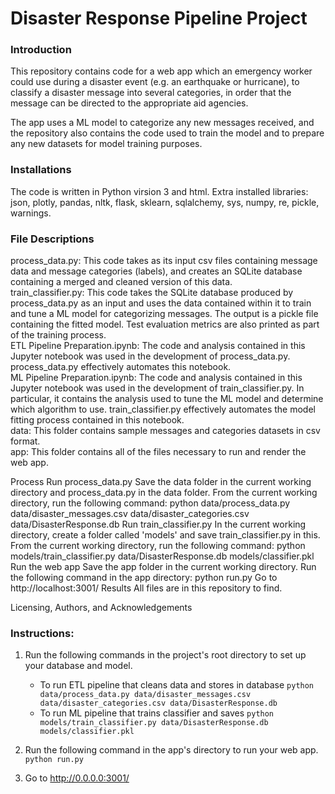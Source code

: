 # Disaster Response Pipeline Project

### Introduction<br>
This repository contains code for a web app which an emergency worker could use during a disaster event (e.g. an earthquake or hurricane), to classify a disaster message into several categories, in order that the message can be directed to the appropriate aid agencies.

The app uses a ML model to categorize any new messages received, and the repository also contains the code used to train the model and to prepare any new datasets for model training purposes.

### Installations<br>
The code is written in Python virsion 3 and html. Extra installed libraries: json, plotly, pandas, nltk, flask, sklearn, sqlalchemy, sys, numpy, re, pickle, warnings.

### File Descriptions<br>
process_data.py: This code takes as its input csv files containing message data and message categories (labels), and creates an SQLite database containing a merged and cleaned version of this data.<br>
train_classifier.py: This code takes the SQLite database produced by process_data.py as an input and uses the data contained within it to train and tune a ML model for categorizing messages. The output is a pickle file containing the fitted model. Test evaluation metrics are also printed as part of the training process.<br>
ETL Pipeline Preparation.ipynb: The code and analysis contained in this Jupyter notebook was used in the development of process_data.py. process_data.py effectively automates this notebook.<br>
ML Pipeline Preparation.ipynb: The code and analysis contained in this Jupyter notebook was used in the development of train_classifier.py. In particular, it contains the analysis used to tune the ML model and determine which algorithm to use. train_classifier.py effectively automates the model fitting process contained in this notebook.<br>
data: This folder contains sample messages and categories datasets in csv format.<br>
app: This folder contains all of the files necessary to run and render the web app.<br>

Process
Run process_data.py
Save the data folder in the current working directory and process_data.py in the data folder.
From the current working directory, run the following command: python data/process_data.py data/disaster_messages.csv data/disaster_categories.csv data/DisasterResponse.db
Run train_classifier.py
In the current working directory, create a folder called 'models' and save train_classifier.py in this.
From the current working directory, run the following command: python models/train_classifier.py data/DisasterResponse.db models/classifier.pkl
Run the web app
Save the app folder in the current working directory.
Run the following command in the app directory: python run.py
Go to http://localhost:3001/
Results
All files are in this repository to find.

Licensing, Authors, and Acknowledgements



### Instructions:
1. Run the following commands in the project's root directory to set up your database and model.

    - To run ETL pipeline that cleans data and stores in database
        `python data/process_data.py data/disaster_messages.csv data/disaster_categories.csv data/DisasterResponse.db`
    - To run ML pipeline that trains classifier and saves
        `python models/train_classifier.py data/DisasterResponse.db models/classifier.pkl`

2. Run the following command in the app's directory to run your web app.
    `python run.py`

3. Go to http://0.0.0.0:3001/
